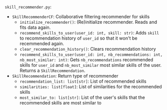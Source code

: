 `skill_recommender.py`:
- `SkillRecommenderCF`: Collaborative filtering recommender for skills
    - `initialize_recommender()`: (Re)initialize recommender. Reads and fits data again.
    - `recommend_skills_to_user(user_id: int, skill: str)`: Adds `skill` to recommendation history of `user_id` so that it won't be recemmended again.
    - `clear_recommendation_history()`: Clears recommendation history
    - `recommend_skills_to_user(user_id: int, nb_recommendations: int, nb_most_similar: int)`: Gets `nb_recommendations` recommended skills for `user_id` and `nb_most_similar` most similar skills of the user. Returns a `SkillRecommendation`.
- `SkillRecommendation`: Return type of recommender
    - `recommendation_list: list[str]`: List of recommended skills
    - `similarities: list[float]`: List of similarities for the recommended skills
    - `most_similar_to: list[str]`: List of the user's skills that the recommended skills are most similar to
